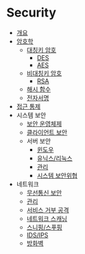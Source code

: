Security
===

- [개요](introduction.md)
- [암호학](Cryptology.md)
  - [대칭키 암호](Symmetric-Cryptography.md)
    - [DES](DES.md)
    - [AES](AES.md)
  - [비대칭키 암호](Asymmetric-Cryptography.md)
    - [RSA](RSA.md)
  - [해시 함수](Hash-Function.md)
  - [전자서명](Electronic-Signature.md)
- [접근 통제](Access-Control.md)
- 시스템 보안
  - [보안 운영체제](Secure-OS.md)
  - [클라이언트 보안](Client-Security.md)
  - 서버 보안
    - [윈도우](Windows.md)
    - [유닉스/리눅스](UNIX-Linux.md)
    - [관리](Server-Management.md)
    - [시스템 보안위협](System-Threats.md)
- 네트워크
  - [무선통신 보안](Wireless-Communication-Security.md)
  - [관리](Network-Management.md)
  - [서비스 거부 공격](Dos-Attack.md)
  - [네트워크 스캐닝](Network-Scanning)
  - [스니핑/스푸핑](Sniffing-and-Spoofing.md)
  - [IDS/IPS](IDS-and-IPS.md)
  - [방화벽](Firewall.md)
